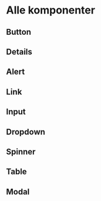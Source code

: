 # Alle komponenter

## Button

<pre hidden>
  <button class="button">Primær</button>
  <button class="button" data-variant="secondary">Sekundær</button>
  <button class="button" data-variant="tertiary">Tertiær</button>
  <a class="button">Lenke</a>
  <button class="button" aria-busy="true">Laster</button>
  <button class="button" disabled>Disabled</button>
  <button class="button" data-size="sm">Small</button>
</pre>
<Story />

## Details
<pre hidden>
<u-details class="details">
  <u-summary>Hei</u-summary>
  <p>Norge er i stor grad forskånet for de aller mest alvorlige smittsomme dyresykdommene.</p>
  <p>Hvis smitte av disse sykdommene kommer inn i landet kan de spre seg uhyre og gjøre dyr, og i noen tilfeller mennesker, alvorlig syke. Noen av sykdommene kan også gjøre mennesker syke i ulik grad. Et utbrudd av slike dyresykdommer kan innebære svært store konsekvenser, både for produsenter, myndigheter, industrien og befolkningen.</p>
  <ul>
    <li>Punkt 1</li>
    <li>Punkt 2</li>
  </ul>
</u-details>
<u-details class="details">
  <u-summary>Hei</u-summary>
  <p>Norge er i stor grad forskånet for de aller mest alvorlige smittsomme dyresykdommene.</p>
  <p>Hvis smitte av disse sykdommene kommer inn i landet kan de spre seg uhyre og gjøre dyr, og i noen tilfeller mennesker, alvorlig syke. Noen av sykdommene kan også gjøre mennesker syke i ulik grad. Et utbrudd av slike dyresykdommer kan innebære svært store konsekvenser, både for produsenter, myndigheter, industrien og befolkningen.</p>
  <ul>
    <li>Punkt 1</li>
    <li>Punkt 2</li>
  </ul>
</u-details>
<u-details class="details">
  <u-summary>Hei</u-summary>
  <p>Norge er i stor grad forskånet for de aller mest alvorlige smittsomme dyresykdommene.</p>
  <p>Hvis smitte av disse sykdommene kommer inn i landet kan de spre seg uhyre og gjøre dyr, og i noen tilfeller mennesker, alvorlig syke. Noen av sykdommene kan også gjøre mennesker syke i ulik grad. Et utbrudd av slike dyresykdommer kan innebære svært store konsekvenser, både for produsenter, myndigheter, industrien og befolkningen.</p>
  <ul>
    <li>Punkt 1</li>
    <li>Punkt 2</li>
  </ul>
</u-details>
</pre>
<Story />

## Alert
<pre hidden>
<div class="alert">
  Norge er i stor grad forskånet for de aller mest alvorlige smittsomme dyresykdommene.
</div>
<div class="alert" data-severity="success">
  Norge er i stor grad forskånet for de aller mest alvorlige smittsomme dyresykdommene.
</div>
<div class="alert" data-severity="warning">
  Norge er i stor grad forskånet for de aller mest alvorlige smittsomme dyresykdommene.
</div>
<div class="alert" data-severity="error">
  Norge er i stor grad forskånet for de aller mest alvorlige smittsomme dyresykdommene.
</div>
</pre>
<Story />


## Link
<pre hidden>
<a href="#">Link</a>
</pre>
<Story />


## Input
<pre hidden>
<label>Text<input type="text" class="input" /></label>
<label>
  Required <mark>Feltet er påkrevd</mark>
  <br><input class="input" type="text" size="30" required />
</label>
<br>
<label>Disabled<input type="text" class="input" disabled value="Disabled" /></label>
<label>
  Select
  <select class="input">
    <option>Alternative 1</option>
    <option>Alternative 2</option>
    <option>Alternative 3</option>
    <option>Alternative 4</option>
  </select>
</label>
<label>Invalid
  <input type="text" class="input" placeholder="Name" aria-invalid="true" />
</label>
<label>Textarea<textarea rows="3" class="input"></textarea></label>
<fieldset class="fieldset">
  <legend>Checkboxes</legend>
  <label><input type="checkbox" class="input" />Default</label>
  <br><label><input type="checkbox" class="input" checked />Checked</label>
  <br><label><input type="checkbox" class="input" disabled />Disabled</label>
  <br><label><input type="checkbox" class="input" disabled checked />Disabled checked</label>
</fieldset>
<fieldset class="fieldset">
  <legend>Radios</legend>
  <label><input type="radio" class="input" name="radios-2" />Default</label>
  <br><label><input type="radio" class="input" name="radios-2" checked />Checked</label>
  <br><label><input type="radio" class="input" disabled />Disabled</label>
  <br><label><input type="radio" class="input" disabled checked />Disabled checked</label>
</fieldset>
<label><input type="checkbox" class="input" switch /> Switch</label>
</pre>
<Story />


## Dropdown
<pre hidden>
<button class="button" popovertarget="my-dropdown">Dropdown</button>
<mt-floating class="dropdown" popover id="my-dropdown">
  Hei
</mt-floating>
</pre>
<Story />


## Spinner
<pre hidden>
<span class="spinner" aria-label="Laster..."></span>
</pre>
<Story />


## Table
<pre hidden>
<mt-table>
  <table class="table">
    <caption>Example table</caption>
    <thead>
      <tr><th>First name</th><th>Last name</th><th data-numeric>Age</th><th data-numeric>Visits</th></tr>
    </thead>
    <tbody>
      <tr><th scope="row">Antoni</th><td>Foyston</td><td data-numeric>74</td><td data-numeric>128</td></tr>
      <tr><th scope="row">Jenine</th><td>Healey</td><td data-numeric>22</td><td data-numeric>194</td></tr>
      <tr><th scope="row">Leigh</th><td>Klein</td><td data-numeric>26</td><td data-numeric>114</td></tr>
      <tr><th scope="row">Zara</th><td>Greenrodd</td><td data-numeric>28</td><td data-numeric>36</td></tr>
    </tbody>
  </table>
</mt-table>
<br>
<br>
<mt-table>
   <table class="table" data-variant="zebra">
    <caption>Example table</caption>
    <thead>
      <tr><th>First name</th><th>Last name</th><th data-numeric>Age</th><th data-numeric>Visits</th></tr>
    </thead>
    <tbody>
      <tr><th scope="row">Antoni</th><td>Foyston</td><td data-numeric>74</td><td data-numeric>128</td></tr>
      <tr><th scope="row">Jenine</th><td>Healey</td><td data-numeric>22</td><td data-numeric>194</td></tr>
      <tr><th scope="row">Leigh</th><td>Klein</td><td data-numeric>26</td><td data-numeric>114</td></tr>
      <tr><th scope="row">Zara</th><td>Greenrodd</td><td data-numeric>28</td><td data-numeric>36</td></tr>
    </tbody>
  </table>
</mt-table>
</pre>
<Story />


## Modal
<pre hidden>
<button class="button" onclick="document.getElementById('mt-modal').showModal()">Open</button>
<dialog class="modal" id="mt-modal">
  <form method="dialog">
    <button aria-label="Lukk"></button>
  </form>
  Modal
</dialog>
</pre>
<Story />